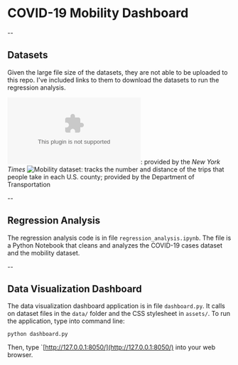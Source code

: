 # COVID-19 Mobility Dashboard

--

## Datasets

Given the large file size of the datasets, they are not able to be uploaded to this repo. I've included links to them to download the datasets to run the regression analysis.

![COVID-19 cases dataset](https://github.com/nytimes/covid-19-data/blob/master/us-counties.csv): provided by the *New York Times*
![Mobility dataset](https://data.bts.gov/Research-and-Statistics/Trips-by-Distance/w96p-f2qv): tracks the number and distance of the trips that people take in each U.S. county; provided by the Department of Transportation

--

## Regression Analysis

The regression analysis code is in file `regression_analysis.ipynb`. The file is a Python Notebook that cleans and analyzes the COVID-19 cases dataset and the mobility dataset.

--

## Data Visualization Dashboard

The data visualization dashboard application is in file `dashboard.py`. It calls on dataset files in the `data/` folder and the CSS stylesheet in `assets/`. To run the application, type into command line:

```
python dashboard.py
```
Then, type `[http://127.0.0.1:8050/](http://127.0.0.1:8050/) into your web browser.